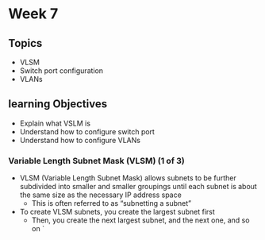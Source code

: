 # Week 7

## Topics

- VLSM
- Switch port configuration
- VLANs

## learning Objectives

- Explain what VSLM is
- Understand how to configure switch port
- Understand how to configure VLANs

### Variable Length Subnet Mask (VLSM) (1 of 3)

- VLSM (Variable Length Subnet Mask) allows subnets to be further subdivided into smaller and smaller groupings until each subnet is about the same size as the necessary IP address space
  - This is often referred to as “subnetting a subnet”
- To create VLSM subnets, you create the largest subnet first
  - Then, you create the next largest subnet, and the next one, and so on
    `
